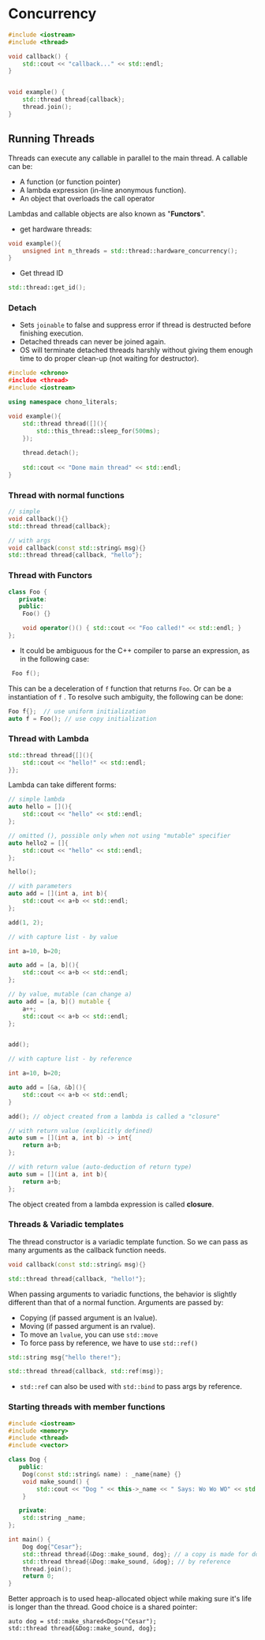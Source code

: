 # Concurrency



```cpp
#include <iostream>
#include <thread>

void callback() {
    std::cout << "callback..." << std::endl;
}


void example() {
    std::thread thread{callback};
    thread.join();
}
```



## Running Threads

Threads can execute any callable in parallel to the main thread. A callable can be:

- A function (or function pointer)
- A lambda expression (in-line anonymous function).
- An object that overloads the call operator

Lambdas and callable objects are also known as "**Functors**".



- get hardware threads:

```cpp
void example(){
	unsigned int n_threads = std::thread::hardware_concurrency();
}
```

- Get thread ID

```cpp
std::thread::get_id();
```



### Detach

- Sets `joinable` to false and suppress error if thread is destructed before finishing execution.
- Detached threads can never be joined again.
- OS will terminate detached threads harshly without giving them enough time to do proper clean-up (not waiting for destructor). 

```cpp
#include <chrono>
#incldue <thread>
#include <iostream>

using namespace chono_literals;

void example(){
    std::thread thread([](){
        std::this_thread::sleep_for(500ms);
    });
    
    thread.detach();
    
    std::cout << "Done main thread" << std::endl;
}

```



### Thread with normal functions

```cpp
// simple
void callback(){}
std::thread thread{callback};

// with args
void callback(const std::string& msg){}
std::thread thread{callback, "hello"};
```



### Thread with Functors

```cpp
class Foo {
   private:
   public:
    Foo() {}

    void operator()() { std::cout << "Foo called!" << std::endl; }
};
```



- It could be ambiguous for the C++ compiler to parse an expression, as in the following case:

```cpp
 Foo f();
```

This can be a deceleration of `f` function that returns `Foo`. Or can be a instantiation of `f` . To resolve such ambiguity, the following can be done:

```cpp
Foo f{};  // use uniform initialization
auto f = Foo(); // use copy initialization
```



### Thread with Lambda

```cpp
std::thread thread{[](){
	std::cout << "hello!" << std::endl;
}};
```



Lambda can take different forms:

```cpp
// simple lambda 
auto hello = [](){
    std::cout << "hello" << std::endl;
};

// omitted (), possible only when not using "mutable" specifier
auto hello2 = []{
    std::cout << "hello" << std::endl;
};

hello();
```



```cpp
// with parameters
auto add = [](int a, int b){
    std::cout << a+b << std::endl;
};

add(1, 2);
```



```cpp
// with capture list - by value

int a=10, b=20;

auto add = [a, b](){
    std::cout << a+b << std::endl;
};

// by value, mutable (can change a)
auto add = [a, b]() mutable {
    a++;
    std::cout << a+b << std::endl;
};


add();
```



```cpp
// with capture list - by reference

int a=10, b=20;

auto add = [&a, &b](){
    std::cout << a+b << std::endl;
}

add(); // object created from a lambda is called a "closure" 
```



```cpp
// with return value (explicitly defined)
auto sum = [](int a, int b) -> int{
    return a+b;
};

// with return value (auto-deduction of return type)
auto sum = [](int a, int b){
    return a+b;
};
```



The object created from a lambda expression is called **closure**.





### Threads & Variadic templates

The thread constructor is a variadic template function. So we can pass as many arguments as the callback function needs.

```cpp
void callback(const std::string& msg){}

std::thread thread{callback, "hello!"};
```

When passing arguments to variadic functions, the behavior is slightly different than that of a normal function. Arguments are passed by:

- Copying (if passed argument is an lvalue).
- Moving (if passed argument is an rvalue).
- To move an `lvalue`, you can use `std::move`
- To force pass by reference, we have to use `std::ref()`

```cpp
std::string msg{"hello there!"};

std::thread thread{callback, std::ref(msg)};
```

- `std::ref` can also be used with `std::bind` to pass args by reference.



### Starting threads with member functions

```cpp
#include <iostream>
#include <memory>
#include <thread>
#include <vector>

class Dog {
   public:
    Dog(const std::string& name) : _name{name} {}
    void make_sound() {
        std::cout << "Dog " << this->_name << " Says: Wo Wo WO" << std::endl;
    }

   private:
    std::string _name;
};

int main() {
    Dog dog{"Cesar"};
    std::thread thread{&Dog::make_sound, dog}; // a copy is made for dog
    std::thread thread{&Dog::make_sound, &dog}; // by reference
    thread.join();
    return 0;
}
```

Better approach is to used heap-allocated object while making sure it's life is longer than the thread. Good choice is a shared pointer:

```
auto dog = std::make_shared<Dog>("Cesar");
std::thread thread{&Dog::make_sound, dog};
```

